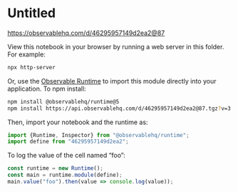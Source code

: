 # Untitled

https://observablehq.com/d/46295957149d2ea2@87

View this notebook in your browser by running a web server in this folder. For
example:

~~~sh
npx http-server
~~~

Or, use the [Observable Runtime](https://github.com/observablehq/runtime) to
import this module directly into your application. To npm install:

~~~sh
npm install @observablehq/runtime@5
npm install https://api.observablehq.com/d/46295957149d2ea2@87.tgz?v=3
~~~

Then, import your notebook and the runtime as:

~~~js
import {Runtime, Inspector} from "@observablehq/runtime";
import define from "46295957149d2ea2";
~~~

To log the value of the cell named “foo”:

~~~js
const runtime = new Runtime();
const main = runtime.module(define);
main.value("foo").then(value => console.log(value));
~~~
